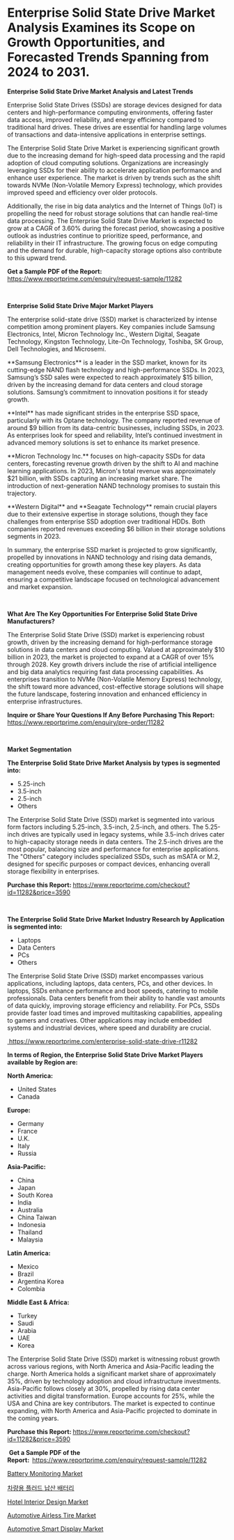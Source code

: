 <p><h1>Enterprise Solid State Drive Market Analysis Examines its Scope on Growth Opportunities, and Forecasted Trends Spanning from 2024 to 2031.</h1></p><p><strong>Enterprise Solid State Drive Market Analysis and Latest Trends</strong></p>
<p><p>Enterprise Solid State Drives (SSDs) are storage devices designed for data centers and high-performance computing environments, offering faster data access, improved reliability, and energy efficiency compared to traditional hard drives. These drives are essential for handling large volumes of transactions and data-intensive applications in enterprise settings.</p><p>The Enterprise Solid State Drive Market is experiencing significant growth due to the increasing demand for high-speed data processing and the rapid adoption of cloud computing solutions. Organizations are increasingly leveraging SSDs for their ability to accelerate application performance and enhance user experience. The market is driven by trends such as the shift towards NVMe (Non-Volatile Memory Express) technology, which provides improved speed and efficiency over older protocols.</p><p>Additionally, the rise in big data analytics and the Internet of Things (IoT) is propelling the need for robust storage solutions that can handle real-time data processing. The Enterprise Solid State Drive Market is expected to grow at a CAGR of 3.60% during the forecast period, showcasing a positive outlook as industries continue to prioritize speed, performance, and reliability in their IT infrastructure. The growing focus on edge computing and the demand for durable, high-capacity storage options also contribute to this upward trend.</p></p>
<p><strong>Get a Sample PDF of the Report:&nbsp;</strong> <a href="https://www.reportprime.com/enquiry/request-sample/11282">https://www.reportprime.com/enquiry/request-sample/11282</a></p>
<p>&nbsp;</p>
<p><strong>Enterprise Solid State Drive Major Market Players</strong></p>
<p><p>The enterprise solid-state drive (SSD) market is characterized by intense competition among prominent players. Key companies include Samsung Electronics, Intel, Micron Technology Inc., Western Digital, Seagate Technology, Kingston Technology, Lite-On Technology, Toshiba, SK Group, Dell Technologies, and Microsemi.</p><p>**Samsung Electronics** is a leader in the SSD market, known for its cutting-edge NAND flash technology and high-performance SSDs. In 2023, Samsung’s SSD sales were expected to reach approximately $15 billion, driven by the increasing demand for data centers and cloud storage solutions. Samsung’s commitment to innovation positions it for steady growth.</p><p>**Intel** has made significant strides in the enterprise SSD space, particularly with its Optane technology. The company reported revenue of around $9 billion from its data-centric businesses, including SSDs, in 2023. As enterprises look for speed and reliability, Intel’s continued investment in advanced memory solutions is set to enhance its market presence.</p><p>**Micron Technology Inc.** focuses on high-capacity SSDs for data centers, forecasting revenue growth driven by the shift to AI and machine learning applications. In 2023, Micron's total revenue was approximately $21 billion, with SSDs capturing an increasing market share. The introduction of next-generation NAND technology promises to sustain this trajectory.</p><p>**Western Digital** and **Seagate Technology** remain crucial players due to their extensive expertise in storage solutions, though they face challenges from enterprise SSD adoption over traditional HDDs. Both companies reported revenues exceeding $6 billion in their storage solutions segments in 2023.</p><p>In summary, the enterprise SSD market is projected to grow significantly, propelled by innovations in NAND technology and rising data demands, creating opportunities for growth among these key players. As data management needs evolve, these companies will continue to adapt, ensuring a competitive landscape focused on technological advancement and market expansion.</p></p>
<p>&nbsp;</p>
<p><strong>What Are The Key Opportunities For Enterprise Solid State Drive Manufacturers?</strong></p>
<p><p>The Enterprise Solid State Drive (SSD) market is experiencing robust growth, driven by the increasing demand for high-performance storage solutions in data centers and cloud computing. Valued at approximately $10 billion in 2023, the market is projected to expand at a CAGR of over 15% through 2028. Key growth drivers include the rise of artificial intelligence and big data analytics requiring fast data processing capabilities. As enterprises transition to NVMe (Non-Volatile Memory Express) technology, the shift toward more advanced, cost-effective storage solutions will shape the future landscape, fostering innovation and enhanced efficiency in enterprise infrastructures.</p></p>
<p><strong>Inquire or Share Your Questions If Any Before Purchasing This Report:</strong> <a href="https://www.reportprime.com/enquiry/pre-order/11282">https://www.reportprime.com/enquiry/pre-order/11282</a></p>
<p>&nbsp;</p>
<p><strong>Market Segmentation</strong></p>
<p><strong>The Enterprise Solid State Drive Market Analysis by types is segmented into:</strong></p>
<p><ul><li>5.25-inch</li><li>3.5-inch</li><li>2.5-inch</li><li>Others</li></ul></p>
<p><p>The Enterprise Solid State Drive (SSD) market is segmented into various form factors including 5.25-inch, 3.5-inch, 2.5-inch, and others. The 5.25-inch drives are typically used in legacy systems, while 3.5-inch drives cater to high-capacity storage needs in data centers. The 2.5-inch drives are the most popular, balancing size and performance for enterprise applications. The "Others" category includes specialized SSDs, such as mSATA or M.2, designed for specific purposes or compact devices, enhancing overall storage flexibility in enterprises.</p></p>
<p><strong>Purchase this Report:&nbsp;</strong><a href="https://www.reportprime.com/checkout?id=11282&price=3590">https://www.reportprime.com/checkout?id=11282&price=3590</a></p>
<p>&nbsp;</p>
<p><strong>The Enterprise Solid State Drive Market Industry Research by Application is segmented into:</strong></p>
<p><ul><li>Laptops</li><li>Data Centers</li><li>PCs</li><li>Others</li></ul></p>
<p><p>The Enterprise Solid State Drive (SSD) market encompasses various applications, including laptops, data centers, PCs, and other devices. In laptops, SSDs enhance performance and boot speeds, catering to mobile professionals. Data centers benefit from their ability to handle vast amounts of data quickly, improving storage efficiency and reliability. For PCs, SSDs provide faster load times and improved multitasking capabilities, appealing to gamers and creatives. Other applications may include embedded systems and industrial devices, where speed and durability are crucial.</p></p>
<p><a href="https://www.reportprime.com/enterprise-solid-state-drive-r11282">&nbsp;https://www.reportprime.com/enterprise-solid-state-drive-r11282</a></p>
<p><strong>In terms of Region, the Enterprise Solid State Drive Market Players available by Region are:</strong></p>
<p>
    <p> <strong> North America: </strong>
        <ul>
            <li>United States</li>
            <li>Canada</li>
        </ul>
        </p> 
    <p> <strong> Europe: </strong>
        <ul>
            <li>Germany</li>
            <li>France</li>
            <li>U.K.</li>
            <li>Italy</li>
            <li>Russia</li>
        </ul>
        </p> 
    <p> <strong> Asia-Pacific: </strong>
        <ul>
            <li>China</li>
            <li>Japan</li>
            <li>South Korea</li>
            <li>India</li>
            <li>Australia</li>
            <li>China Taiwan</li>
            <li>Indonesia</li>
            <li>Thailand</li>
            <li>Malaysia</li>
        </ul>
        </p> 
    <p> <strong> Latin America: </strong>
        <ul>
            <li>Mexico</li>
            <li>Brazil</li>
            <li>Argentina Korea</li>
            <li>Colombia</li>
        </ul>
        </p> 
    <p> <strong> Middle East & Africa: </strong>
        <ul>
            <li>Turkey</li>
            <li>Saudi</li>
            <li>Arabia</li>
            <li>UAE</li>
            <li>Korea</li>
        </ul>
    </p>
    </p>
<p><p>The Enterprise Solid State Drive (SSD) market is witnessing robust growth across various regions, with North America and Asia-Pacific leading the charge. North America holds a significant market share of approximately 35%, driven by technology adoption and cloud infrastructure investments. Asia-Pacific follows closely at 30%, propelled by rising data center activities and digital transformation. Europe accounts for 25%, while the USA and China are key contributors. The market is expected to continue expanding, with North America and Asia-Pacific projected to dominate in the coming years.</p></p>
<p><strong>Purchase this Report: </strong><a href="https://www.reportprime.com/checkout?id=11282&price=3590">https://www.reportprime.com/checkout?id=11282&price=3590</a></p>
<p>&nbsp;<strong>Get a Sample PDF of the Report:&nbsp;&nbsp;</strong><a href="https://www.reportprime.com/enquiry/request-sample/11282">https://www.reportprime.com/enquiry/request-sample/11282</a></p>
<p><strong></strong></p>
<p><p><a href="https://medium.com/@carint3krolak/the-growth-of-the-battery-monitoring-market-has-been-significant-driven-by-various-critical-dddb84b4d00c">Battery Monitoring Market</a></p><p><a href="https://medium.com/@daniamha96_85754/flooded-lead-acid-batteries-for-vehicle-market-%EC%9D%98-%EA%B8%80%EB%A1%9C%EB%B2%8C-%EC%8B%9C%EC%9E%A5-%EA%B0%9C%EC%9A%94%EB%8A%94-%EC%A0%84-%EC%84%B8%EA%B3%84-%EB%B0%8F-%EC%A3%BC%EC%9A%94-%EC%8B%9C%EC%9E%A5%EC%9D%98-%EC%82%B0%EC%97%85%EC%97%90-%EC%98%81%ED%96%A5%EC%9D%84-%EB%AF%B8%EC%B9%98%EB%8A%94-%EC%A3%BC%EC%9A%94-%ED%8A%B8%EB%A0%8C%EB%93%9C%EC%97%90-%EB%8C%80%ED%95%9C-5f6ee4c83add">차량용 플러드 납산 배터리</a></p><p><a href="https://www.linkedin.com/pulse/driving-market-forces-hotel-interior-design-trends-future-forecasts-rskfc?trackingId=hc36wRQ%2BQrWmCbEWPI1PLQ%3D%3D">Hotel Interior Design Market</a></p><p><a href="https://issuu.com/reportprime-2/docs/automotive-airless-tire-market-size_52cb8fabbe698f">Automotive Airless Tire Market</a></p><p><a href="https://issuu.com/reportprime-2/docs/automotive-smart-display-market-siz_d2fa56c710059c">Automotive Smart Display Market</a></p></p>